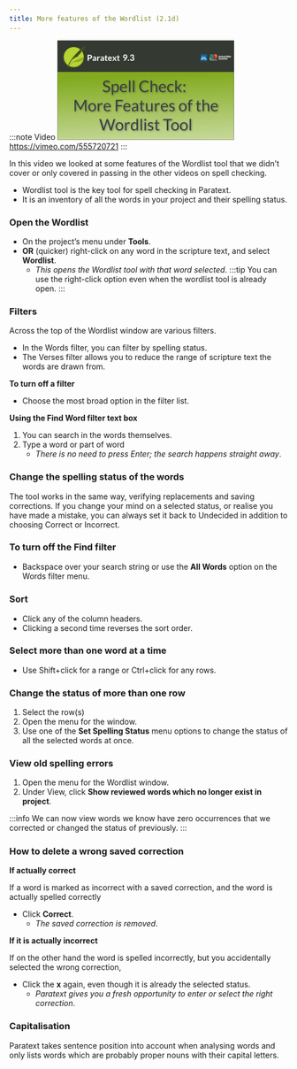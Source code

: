 ```yaml
---
title: More features of the Wordlist (2.1d) 
---
```


:::note Video
[![ ](../../media/2.1d.png)](https://vimeo.com/555720721)  
https://vimeo.com/555720721
:::

In this video we looked at some features of the Wordlist tool that we didn’t cover or only covered in passing in the other videos on spell checking.

-  Wordlist tool is the key tool for spell checking in Paratext.
-  It is an inventory of all the words in your project and their spelling status.

### Open the Wordlist

-  On the project’s menu under **Tools**.
-  **OR** (quicker) right-click on any word in the scripture text, and select **Wordlist**.  
   -  *This opens the Wordlist tool with that word selected*.
:::tip
You can use the right-click option even when the wordlist tool is already open.
:::
### Filters

Across the top of the Wordlist window are various filters.

-  In the Words filter, you can filter by spelling status.
-  The Verses filter allows you to reduce the range of scripture text the words are drawn from.

**To turn off a filter**

-  Choose the most broad option in the filter list.

**Using the Find Word filter text box**

1.  You can search in the words themselves.
1.  Type a word or part of word
    -  *There is no need to press Enter; the search happens straight away*.

### Change the spelling status of the words

The tool works in the same way, verifying replacements and saving corrections. If you change your mind on a selected status, or realise you have made a mistake, you can always set it back to Undecided in addition to choosing Correct or Incorrect.

### To turn off the Find filter

-  Backspace over your search string or use the **All Words** option on the Words filter menu.

#####

### Sort

-  Click any of the column headers.
-  Clicking a second time reverses the sort order.

### Select more than one word at a time

-  Use Shift+click for a range or Ctrl+click for any rows.

### Change the status of more than one row

1.  Select the row(s)
1.  Open the menu for the window.
1.  Use one of the **Set Spelling Status** menu options to change the status of all the selected words at once.

### View old spelling errors

1.  Open the menu for the Wordlist window.
1.  Under View, click **Show reviewed words which no longer exist in project**.

:::info
We can now view words we know have zero occurrences that we corrected or changed the status of previously.
:::

#####

### How to delete a wrong saved correction

**If actually correct**

If a word is marked as incorrect with a saved correction, and the word is actually spelled correctly

-  Click **Correct**.  
    -  *The saved correction is removed*.

**If it is actually incorrect**

If on the other hand the word is spelled incorrectly, but you accidentally selected the wrong correction,

-  Click the **x** again, even though it is already the selected status.  
    -  *Paratext gives you a fresh opportunity to enter or select the right correction*.

### Capitalisation

Paratext takes sentence position into account when analysing words and only lists words which are probably proper nouns with their capital letters.

